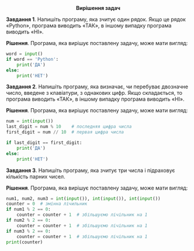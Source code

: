 
<div align="center"><strong>Вирішення задач</strong></div>

**Завдання 1**. Напишіть програму, яка зчитує один рядок. Якщо це рядок «Python», програма виводить «ТАК», в іншому випадку програма виводить «НІ».

**Рішення**. Програма, яка вирішує поставлену задачу, може мати вигляд:
```python
word = input()
if word == 'Python':
    print('ДА')
else:
    print('НЕТ')

```
**Завдання 2**. Напишіть програму, яка визначає, чи перебуває двозначне число, введене з клавіатури, з однакових цифр. Якщо складається, то програма виводить «ТАК», в іншому випадку програма виводить «НІ».

**Рішення**. Програма, яка вирішує поставлену задачу, може мати вигляд:
```python
num = int(input())
last_digit = num % 10    # последняя цифра числа
first_digit = num // 10  # первая цифра числа

if last_digit == first_digit:
    print('ДА')
else:
    print('НЕТ')

```
**Завдання 3**. Напишіть програму, яка зчитує три числа і підраховує кількість парних чисел.

**Рішення**. Програма, яка вирішує поставлену задачу, може мати вигляд:
```python
num1, num2, num3 = int(input()), int(input()), int(input())
counter = 0  # змінна лічильник
if num1 % 2 == 0:
    counter = counter + 1  # збільшуємо лічільник на 1
if num2 % 2 == 0:
    counter = counter + 1  # збільшуємо лічільник на 1
if num3 % 2 == 0:
    counter = counter + 1  # збільшуємо лічільник на 1
print(counter)

```